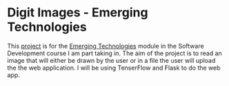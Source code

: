 # Digit Images - Emerging Technologies
This [project](https://emerging-technologies.github.io/problems/project.html) is for the [Emerging Technologies](https://emerging-technologies.github.io/) module in the Software Development course I am part taking in. The aim of the project is to read an image that will either be drawn by the user or in a file the user will upload the the web application. I will be using TenserFlow and Flask to do the web app.
